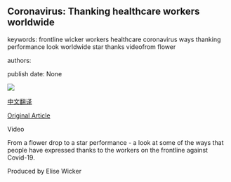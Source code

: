 ## Coronavirus: Thanking healthcare workers worldwide

keywords: frontline wicker workers healthcare coronavirus ways thanking performance look worldwide star thanks videofrom flower

authors: 

publish date: None

![](https://ichef.bbci.co.uk/news/1024/branded_news/0A18/production/_112148520_p08c7rkd.jpg)

[中文翻译](Coronavirus%3A%20Thanking%20healthcare%20workers%20worldwide_zh.md)

[Original Article](https://www.bbc.com/news/world-52536070)

Video

From a flower drop to a star performance - a look at some of the ways that people have expressed thanks to the workers on the frontline against Covid-19.

Produced by Elise Wicker